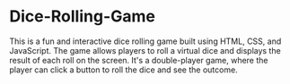# Dice-Rolling-Game
This is a fun and interactive dice rolling game built using HTML, CSS, and JavaScript. The game allows players to roll a virtual dice and displays the result of each roll on the screen. It's a double-player game, where the player can click a button to roll the dice and see the outcome.
